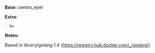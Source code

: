 **Base:** centos_epel

**Extra:**

    - Go


**Notes:**

Based in library/golang:1.4 (https://registry.hub.docker.com/_/golang/)